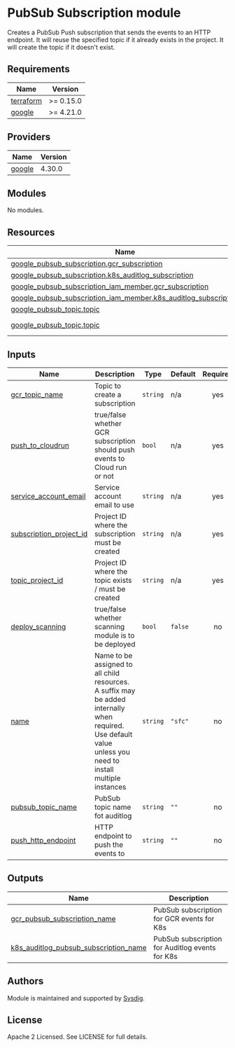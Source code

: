 # PubSub Subscription module

Creates a PubSub Push subscription that sends the events to an HTTP endpoint. It will reuse the specified topic if it
already exists in the project. It will create the topic if it doesn't exist.

<!-- BEGINNING OF PRE-COMMIT-TERRAFORM DOCS HOOK -->
## Requirements

| Name | Version |
|------|---------|
| <a name="requirement_terraform"></a> [terraform](#requirement\_terraform) | >= 0.15.0 |
| <a name="requirement_google"></a> [google](#requirement\_google) | >= 4.21.0 |

## Providers

| Name | Version |
|------|---------|
| <a name="provider_google"></a> [google](#provider\_google) | 4.30.0 |

## Modules

No modules.

## Resources

| Name | Type |
|------|------|
| [google_pubsub_subscription.gcr_subscription](https://registry.terraform.io/providers/hashicorp/google/latest/docs/resources/pubsub_subscription) | resource |
| [google_pubsub_subscription.k8s_auditlog_subscription](https://registry.terraform.io/providers/hashicorp/google/latest/docs/resources/pubsub_subscription) | resource |
| [google_pubsub_subscription_iam_member.gcr_subscription](https://registry.terraform.io/providers/hashicorp/google/latest/docs/resources/pubsub_subscription_iam_member) | resource |
| [google_pubsub_subscription_iam_member.k8s_auditlog_subscription](https://registry.terraform.io/providers/hashicorp/google/latest/docs/resources/pubsub_subscription_iam_member) | resource |
| [google_pubsub_topic.topic](https://registry.terraform.io/providers/hashicorp/google/latest/docs/resources/pubsub_topic) | resource |
| [google_pubsub_topic.topic](https://registry.terraform.io/providers/hashicorp/google/latest/docs/data-sources/pubsub_topic) | data source |

## Inputs

| Name | Description | Type | Default | Required |
|------|-------------|------|---------|:--------:|
| <a name="input_gcr_topic_name"></a> [gcr\_topic\_name](#input\_gcr\_topic\_name) | Topic to create a subscription | `string` | n/a | yes |
| <a name="input_push_to_cloudrun"></a> [push\_to\_cloudrun](#input\_push\_to\_cloudrun) | true/false whether GCR subscription should push events to Cloud run or not | `bool` | n/a | yes |
| <a name="input_service_account_email"></a> [service\_account\_email](#input\_service\_account\_email) | Service account email to use | `string` | n/a | yes |
| <a name="input_subscription_project_id"></a> [subscription\_project\_id](#input\_subscription\_project\_id) | Project ID where the subscription must be created | `string` | n/a | yes |
| <a name="input_topic_project_id"></a> [topic\_project\_id](#input\_topic\_project\_id) | Project ID where the topic exists / must be created | `string` | n/a | yes |
| <a name="input_deploy_scanning"></a> [deploy\_scanning](#input\_deploy\_scanning) | true/false whether scanning module is to be deployed | `bool` | `false` | no |
| <a name="input_name"></a> [name](#input\_name) | Name to be assigned to all child resources. A suffix may be added internally when required. Use default value unless you need to install multiple instances | `string` | `"sfc"` | no |
| <a name="input_pubsub_topic_name"></a> [pubsub\_topic\_name](#input\_pubsub\_topic\_name) | PubSub topic name fot auditlog | `string` | `""` | no |
| <a name="input_push_http_endpoint"></a> [push\_http\_endpoint](#input\_push\_http\_endpoint) | HTTP endpoint to push the events to | `string` | `""` | no |

## Outputs

| Name | Description |
|------|-------------|
| <a name="output_gcr_pubsub_subscription_name"></a> [gcr\_pubsub\_subscription\_name](#output\_gcr\_pubsub\_subscription\_name) | PubSub subscription for GCR events for K8s |
| <a name="output_k8s_auditlog_pubsub_subscription_name"></a> [k8s\_auditlog\_pubsub\_subscription\_name](#output\_k8s\_auditlog\_pubsub\_subscription\_name) | PubSub subscription for Auditlog events for K8s |
<!-- END OF PRE-COMMIT-TERRAFORM DOCS HOOK -->

## Authors

Module is maintained and supported by [Sysdig](https://github.com/sysdiglabs/terraform-google-secure-for-cloud).

## License

Apache 2 Licensed. See LICENSE for full details.
